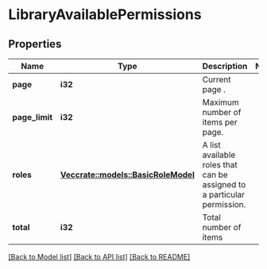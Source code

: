 # LibraryAvailablePermissions

## Properties

Name | Type | Description | Notes
------------ | ------------- | ------------- | -------------
**page** | **i32** | Current page . | 
**page_limit** | **i32** | Maximum number of items per page. | 
**roles** | [**Vec<crate::models::BasicRoleModel>**](BasicRoleModel.md) | A list available roles that can be assigned to a particular permission. | 
**total** | **i32** | Total number of items | 

[[Back to Model list]](../README.md#documentation-for-models) [[Back to API list]](../README.md#documentation-for-api-endpoints) [[Back to README]](../README.md)


